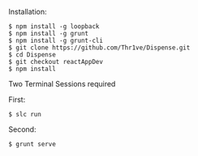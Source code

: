 
Installation:
```
$ npm install -g loopback 
$ npm install -g grunt 
$ npm install -g grunt-cli
$ git clone https://github.com/Thr1ve/Dispense.git
$ cd Dispense
$ git checkout reactAppDev
$ npm install
```

Two Terminal Sessions required

First: 
```
$ slc run
```

Second:
```
$ grunt serve
```